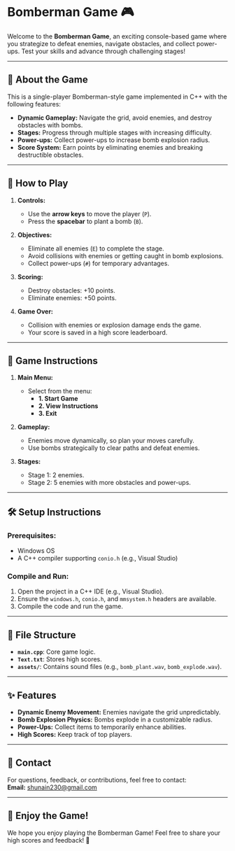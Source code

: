 # Bomberman Game 🎮

Welcome to the **Bomberman Game**, an exciting console-based game where you strategize to defeat enemies, navigate obstacles, and collect power-ups. Test your skills and advance through challenging stages! 

---

## 📖 **About the Game**

This is a single-player Bomberman-style game implemented in C++ with the following features:
- **Dynamic Gameplay:** Navigate the grid, avoid enemies, and destroy obstacles with bombs.
- **Stages:** Progress through multiple stages with increasing difficulty.
- **Power-ups:** Collect power-ups to increase bomb explosion radius.
- **Score System:** Earn points by eliminating enemies and breaking destructible obstacles.

---

## 🚀 **How to Play**

1. **Controls:**
   - Use the **arrow keys** to move the player (`P`).
   - Press the **spacebar** to plant a bomb (`B`).
   
2. **Objectives:**
   - Eliminate all enemies (`E`) to complete the stage.
   - Avoid collisions with enemies or getting caught in bomb explosions.
   - Collect power-ups (`#`) for temporary advantages.

3. **Scoring:**
   - Destroy obstacles: +10 points.
   - Eliminate enemies: +50 points.

4. **Game Over:**
   - Collision with enemies or explosion damage ends the game.
   - Your score is saved in a high score leaderboard.

---

## 📜 **Game Instructions**

1. **Main Menu:**
   - Select from the menu:
     - **1. Start Game**
     - **2. View Instructions**
     - **3. Exit**
   
2. **Gameplay:**
   - Enemies move dynamically, so plan your moves carefully.
   - Use bombs strategically to clear paths and defeat enemies.

3. **Stages:**
   - Stage 1: 2 enemies.
   - Stage 2: 5 enemies with more obstacles and power-ups.

---

## 🛠 **Setup Instructions**

### **Prerequisites:**
- Windows OS
- A C++ compiler supporting `conio.h` (e.g., Visual Studio)


### **Compile and Run:**
1. Open the project in a C++ IDE (e.g., Visual Studio).
2. Ensure the `windows.h`, `conio.h`, and `mmsystem.h` headers are available.
3. Compile the code and run the game.

---

## 📁 **File Structure**

- **`main.cpp`**: Core game logic.
- **`Text.txt`**: Stores high scores.
- **`assets/`**: Contains sound files (e.g., `bomb_plant.wav`, `bomb_explode.wav`).

---

## ✨ **Features**

- **Dynamic Enemy Movement:** Enemies navigate the grid unpredictably.
- **Bomb Explosion Physics:** Bombs explode in a customizable radius.
- **Power-Ups:** Collect items to temporarily enhance abilities.
- **High Scores:** Keep track of top players.

---



## 📧 **Contact**

For questions, feedback, or contributions, feel free to contact:  
**Email:** shunain230@gmail.com 

---

## 🎉 **Enjoy the Game!**
We hope you enjoy playing the Bomberman Game! Feel free to share your high scores and feedback! 🌟
